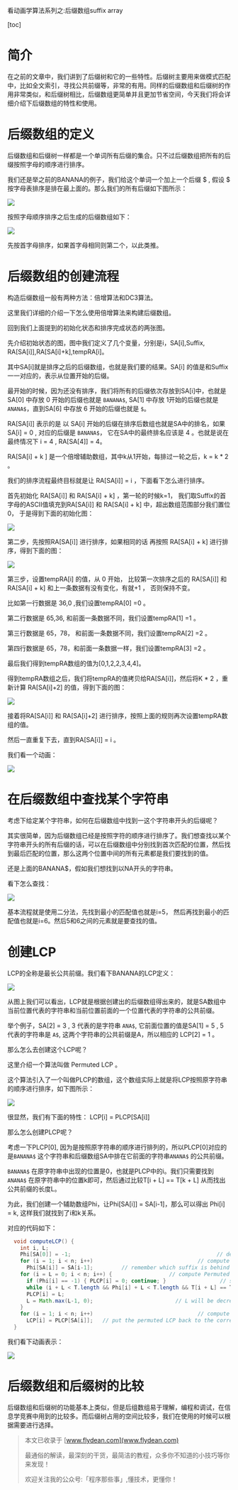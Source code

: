 看动画学算法系列之:后缀数组suffix array

[toc]

# 简介

在之前的文章中，我们讲到了后缀树和它的一些特性。后缀树主要用来做模式匹配中，比如全文索引，寻找公共前缀等，非常的有用。同样的后缀数组和后缀树的作用非常类似，和后缀树相比，后缀数组更简单并且更加节省空间，今天我们将会详细介绍下后缀数组的特性和使用。

# 后缀数组的定义

后缀数组和后缀树一样都是一个单词所有后缀的集合。只不过后缀数组把所有的后缀按照字母的顺序进行排序。

我们还是举之前的BANANA的例子，我们给这个单词一个加上一个后缀 $ , 假设 $ 按字母表排序是排在最上面的。那么我们的所有后缀如下图所示：

![](https://img-blog.csdnimg.cn/20201109171735382.png?x-oss-process=image/watermark,type_ZmFuZ3poZW5naGVpdGk,shadow_0,text_aHR0cDovL3d3dy5mbHlkZWFuLmNvbQ==,size_25,color_8F8F8F,t_70)

按照字母顺序排序之后生成的后缀数组如下：

![](https://img-blog.csdnimg.cn/20201109171806406.png?x-oss-process=image/watermark,type_ZmFuZ3poZW5naGVpdGk,shadow_0,text_aHR0cDovL3d3dy5mbHlkZWFuLmNvbQ==,size_25,color_8F8F8F,t_70)

先按首字母排序，如果首字母相同则第二个，以此类推。

# 后缀数组的创建流程

构造后缀数组一般有两种方法：倍增算法和DC3算法。

这里我们详细的介绍一下怎么使用倍增算法来构建后缀数组。

回到我们上面提到的初始化状态和排序完成状态的两张图。

先介绍初始状态的图，图中我们定义了几个变量，分别是i，SA[i],Suffix, RA[SA[i]],RA[SA[i]+k],tempRA[i]。

其中SA[i]就是排序之后的后缀数组，也就是我们要的结果。SA[i] 的值是和Suffix一一对应的，表示从位置开始的后缀。

最开始的时候，因为还没有排序，我们将所有的后缀依次存放到SA[i]中，也就是SA[0] 中存放 0 开始的后缀也就是 `BANANA$`, SA[1] 中存放 1开始的后缀也就是 `ANANA$`，直到SA[6] 中存放 6 开始的后缀也就是 `$`。

RA[SA[i]] 表示的是 以 SA[i] 开始的后缀在排序后数组也就是SA中的排名，如果SA[i] = 0 , 对应的后缀是 `BANANA$`， 它在SA中的最终排名应该是 4 。也就是说在最终情况下 i = 4 , RA[SA[4]] = 4。

RA[SA[i] + k ] 是一个倍增辅助数组，其中k从1开始，每排过一轮之后，k = k * 2 。

我们的排序流程最终目标就是让 RA[SA[i]] = i ，下面看下怎么进行排序。

首先初始化 RA[SA[i]] 和 RA[SA[i] + k] ，第一轮的时候k=1， 我们取Suffix的首字母的ASCII值填充到RA[SA[i]] 和 RA[SA[i] + k] 中，超出数组范围部分我们置位 0， 于是得到下面的初始化图：

![](https://img-blog.csdnimg.cn/20201109171735382.png?x-oss-process=image/watermark,type_ZmFuZ3poZW5naGVpdGk,shadow_0,text_aHR0cDovL3d3dy5mbHlkZWFuLmNvbQ==,size_25,color_8F8F8F,t_70)

第二步，先按照RA[SA[i]] 进行排序，如果相同的话 再按照 RA[SA[i] + k]  进行排序，得到下面的图：

![](https://img-blog.csdnimg.cn/20201109175415909.png?x-oss-process=image/watermark,type_ZmFuZ3poZW5naGVpdGk,shadow_0,text_aHR0cDovL3d3dy5mbHlkZWFuLmNvbQ==,size_25,color_8F8F8F,t_70)

第三步，设置tempRA[i] 的值，从 0 开始， 比较第一次排序之后的 RA[SA[i]] 和 RA[SA[i] + k]  和上一条数据有没有变化，有就+1 ， 否则保持不变。

比如第一行数据是 36,0 ,我们设置tempRA[0] =0 。

第二行数据是 65,36, 和前面一条数据不同，我们设置tempRA[1] =1 。

第三行数据是 65，78， 和前面一条数据不同，我们设置tempRA[2] =2 。

第四行数据是 65，78，和前面一条数据一样，我们设置tempRA[3] =2 。

最后我们得到tempRA数组的值为[0,1,2,2,3,4,4]。

得到tempRA数组之后，我们将tempRA的值拷贝给RA[SA[i]]，然后将K * 2 ，重新计算 RA[SA[i]+2] 的值，得到下面的图：

![](https://img-blog.csdnimg.cn/20201109180224196.png?x-oss-process=image/watermark,type_ZmFuZ3poZW5naGVpdGk,shadow_0,text_aHR0cDovL3d3dy5mbHlkZWFuLmNvbQ==,size_25,color_8F8F8F,t_70)

接着将RA[SA[i]] 和 RA[SA[i]+2] 进行排序，按照上面的规则再次设置tempRA数组的值。

然后一直重复下去，直到RA[SA[i]] = i 。

我们看一个动画：

![](https://img-blog.csdnimg.cn/20201109180501258.gif)

# 在后缀数组中查找某个字符串

考虑下给定某个字符串，如何在后缀数组中找到一这个字符串开头的后缀呢？

其实很简单，因为后缀数组已经是按照字符的顺序进行排序了。我们想查找以某个字符串开头的所有后缀的话，可以在后缀数组中分别找到首次匹配的位置，然后找到最后匹配的位置，那么这两个位置中间的所有元素都是我们要找到的值。

还是上面的BANANA$，假如我们想找到以NA开头的字符串。

看下怎么查找：

![](https://img-blog.csdnimg.cn/20201109215027499.gif)

基本流程就是使用二分法，先找到最小的匹配值也就是i=5， 然后再找到最小的匹配值也就是i=6。然后5和6之间的元素就是要查找的值。

# 创建LCP

LCP的全称是最长公共前缀。我们看下BANANA的LCP定义：

![](https://img-blog.csdnimg.cn/20201114225023541.png?x-oss-process=image/watermark,type_ZmFuZ3poZW5naGVpdGk,shadow_0,text_aHR0cDovL3d3dy5mbHlkZWFuLmNvbQ==,size_25,color_8F8F8F,t_70)

从图上我们可以看出，LCP就是根据创建出的后缀数组得出来的，就是SA数组中当前位置代表的字符串和当前位置前面的一个位置代表的字符串的公共前缀。

举个例子，SA[2] = 3 ,  3 代表的是字符串 `ANA$`, 它前面位置的值是SA[1] = 5 , 5 代表的字符串是 `A$`, 这两个字符串的公共前缀是A，所以相应的 LCP[2] = 1 。

那么怎么去创建这个LCP呢？

这里介绍一个算法叫做 Permuted LCP 。 

这个算法引入了一个叫做PLCP的数组，这个数组实际上就是将LCP按照原字符串的顺序进行排序，如下图所示：

![](https://img-blog.csdnimg.cn/20201114230900264.png?x-oss-process=image/watermark,type_ZmFuZ3poZW5naGVpdGk,shadow_0,text_aHR0cDovL3d3dy5mbHlkZWFuLmNvbQ==,size_25,color_8F8F8F,t_70)

很显然，我们有下面的特性： LCP[i] = PLCP[SA[i]]

那么怎么创建PLCP呢？

考虑一下PLCP[0], 因为是按照原字符串的顺序进行排列的，所以PLCP[0]对应的是`BANANA$` 这个字符串和后缀数组SA中排在它前面的字符串`ANANA$` 的公共前缀。

`BANANA$` 在原字符串中出现的位置是0，也就是PLCP中的i。我们只需要找到`ANANA$` 在原字符串中的位置k即可，然后通过比较T[i + L] == T[k + L] 从而找出公共前缀的长度L。

为此，我们创建一个辅助数组Phi，让Phi[SA[i]] = SA[i-1]，那么可以得出 Phi[i] = k, 这样我们就找到了i和k关系。

对应的代码如下：

~~~java
  void computeLCP() {
    int i, L;
    Phi[SA[0]] = -1;                                              // default value
    for (i = 1; i < n; i++)                                 // compute Phi in O(n)
      Phi[SA[i]] = SA[i-1];         // remember which suffix is behind this suffix
    for (i = L = 0; i < n; i++) {                  // compute Permuted LCP in O(n)
      if (Phi[i] == -1) { PLCP[i] = 0; continue; }                 // special case
      while (i + L < T.length && Phi[i] + L < T.length && T[i + L] == T[Phi[i] + L]) L++; // L will be increased max n times
      PLCP[i] = L;
      L = Math.max(L-1, 0);                          // L will be decreased max n times
    }
    for (i = 1; i < n; i++)                                 // compute LCP in O(n)
      LCP[i] = PLCP[SA[i]];   // put the permuted LCP back to the correct position
  }
~~~

我们看下动画表示：

![](https://img-blog.csdnimg.cn/20201114232347220.gif)

# 后缀数组和后缀树的比较

后缀数组和后缀树的功能基本上类似，但是后组数组易于理解，编程和调试，在信息学竞赛中用到的比较多。而后缀树占用的空间比较多，我们在使用的时候可以根据需要进行选择。

> 本文已收录于 [www.flydean.com](www.flydean.com)
>
> 最通俗的解读，最深刻的干货，最简洁的教程，众多你不知道的小技巧等你来发现！
> 
> 欢迎关注我的公众号:「程序那些事」,懂技术，更懂你！








